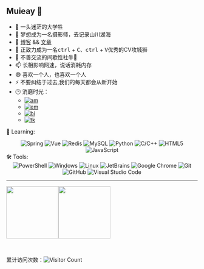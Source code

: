 ## Muieay 👋
- 🔭 一头迷茫的大学牲
- 🌱 梦想成为一名摄影师，去记录山川湖海
- 👯 [博客](https://muieay.top/) && [文章](https://mh77.love/random/)
- 🤔 正致力成为一名<kbd>ctrl</kbd> + <kbd>C</kbd>、<kbd>ctrl</kbd> + <kbd>V</kbd>优秀的CV攻城狮
- 💬 不善交流的间歇性社牛🐂
- 📫 长相影响网速，说话消耗内存
- 😄 喜欢一个人，也喜欢一个人
- ⚡ 不要纠结于过去,我们的每天都会从新开始
- 🕒 消磨时光：
   - [![am][am-logo]][am-url]
   - [![em][em-logo]][em-url]
   - [![bi][bi-logo]][bi-url]
   - [![tk][tk-logo]][tk-url]



<!-- 语言技术标签 -->
📖 Learning: 
<div align="center">
  <img alt="Spring" src="https://img.shields.io/badge/-Spring-DAE8FC?style=plastic&logo=Spring">
  <img alt="Vue" src="https://img.shields.io/badge/-Vue-DAE8FC?style=plastic&logo=Vue.js">
  <img alt="Redis" src="https://img.shields.io/badge/-Redis-DAE8FC?style=plastic&logo=Redis">
  <img alt="MySQL" src="https://img.shields.io/badge/-SQL-DAE8FC?style=plastic&logo=MySQL">
  <img alt="Python" src="https://img.shields.io/badge/-Python-DAE8FC?style=plastic&logo=Python">
  <img alt="C/C++" src="https://img.shields.io/badge/-C/C++-DAE8FC?style=plastic&logo=c">
  <img alt="HTML5" src="https://img.shields.io/badge/-HTML5-DAE8FC?style=plastic&logo=HTML5">
  <img alt="JavaScript" src="https://img.shields.io/badge/-JavaScript-DAE8FC?style=plastic&logo=JavaScript">
  <br>
</div>
<!-- 工具 -->
🛠️ Tools:
<div align="center">
  <img alt="PowerShell" src="https://img.shields.io/badge/PowerShell-5391FE?style=flat-square&logo=PowerShell&logoColor=white">
  <img alt="Windows" src="https://img.shields.io/badge/Windows-39baf4?style=flat-square&logo=windows&logoColor=white">
  <img alt="Linux" src="https://img.shields.io/badge/Linux-FCC624?style=style=flat-square&logo=linux&logoColor=black">
  <img alt="JetBrains" src="https://img.shields.io/badge/JetBrains-62d1d2?style=flat-square&logo=IntelliJ IDEA&logoColor=white">
  <img alt="Google Chrome" src="https://img.shields.io/badge/Chrome-4285F4?style=flat-square&logo=GoogleChrome&logoColor=white">
  <img alt="Git" src="https://img.shields.io/badge/-Git-FCC624?style=flat-square&logo=git">
  <img alt="GitHub" src="https://img.shields.io/badge/-GitHub-pink?style=flat-square&logo=github">
   <img alt="Visual Studio Code" src="https://img.shields.io/badge/-Visual%20Studio%20Code-007ACC?style=flat-square&logo=Visual%20Studio%20Code&logoColor=fff">
</div>

<hr>
<!-- 统计 -->

<img align="" height="137px" src="https://github-readme-stats.vercel.app/api?username=Muieay&hide_title=true&hide_border=true&show_icons=true&&count_private=trueinclude_all_commits=true&line_height=21&bg_color=0,EC6C6C,FFD479,FFFC79,73FA79&theme=graywhite&locale=cn" /><img align="" height="137px" src="https://github-readme-stats.vercel.app/api/top-langs/?username=Muieay&hide_title=true&hide_border=true&layout=compact&bg_color=0,73FA79,73FDFF,D783FF&theme=graywhite&locale=cn" />

<br />

累计访问次数：![Visitor Count](https://profile-counter.glitch.me/Muieay/count.svg)

[am-logo]:https://img.shields.io/badge/Music-歌单-ddffea?logo=applemusic&logoColor=fee082&style=flat-square
[am-url]:https://y.qq.com/n/ryqq/playlist/8740175452
[em-logo]:https://img.shields.io/badge/Email-邮箱-ff9ea8?logo=Gmail&logoColor=white&style=flat-square
[em-url]:mailto:Muieay@outlook.com
[bi-logo]:https://img.shields.io/badge/Bilibili-B站-62d1d2?logo=Bilibili&logoColor=62d1d2&style=flat-square
[bi-url]:https://space.bilibili.com/1357743368
[tk-logo]:https://img.shields.io/badge/TikTok-抖音-7a93ff?logo=TikTok&logoColor=white&style=flat-square
[tk-url]:https://www.douyin.com/user/MS4wLjABAAAAXhFLdITJAiUO05xWsKBNLQFmwehATQ2lvisSNoQCnGs
